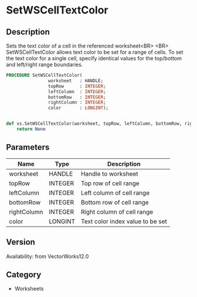 # SetWSCellTextColor

## Description
Sets the text color of a cell in the referenced worksheet&lt;BR&gt;
&lt;BR&gt;
SetWSCellTextColor allows text color to be set for a range of cells. To set the text color for a single cell, specify identical values for the top/bottom and left/right range boundaries.

```pascal
PROCEDURE SetWSCellTextColor(
				worksheet   : HANDLE;
				topRow      : INTEGER;
				leftColumn  : INTEGER;
				bottomRow   : INTEGER;
				rightColumn : INTEGER;
				color       : LONGINT);
```

```python

def vs.SetWSCellTextColor(worksheet, topRow, leftColumn, bottomRow, rightColumn, color):
    return None
```

## Parameters
|Name|Type|Description|
|---|---|---|
|worksheet|HANDLE|Handle to worksheet|
|topRow|INTEGER|Top row of cell range|
|leftColumn|INTEGER|Left column of cell range|
|bottomRow|INTEGER|Bottom row of cell range|
|rightColumn|INTEGER|Right column of cell range|
|color|LONGINT|Text color index value to be set|

## Version
Availability: from VectorWorks12.0
## Category
* Worksheets

